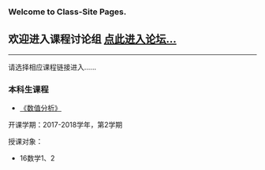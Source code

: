 ### Welcome to Class-Site Pages.

## 欢迎进入课程讨论组 [点此进入论坛...](https://www.cjlu.tk/)

---
请选择相应课程链接进入......

### 本科生课程
- [《数值分析》](https://www.cjlu.tk/)

开课学期：2017-2018学年，第2学期

授课对象：
+ 16数学1、2
